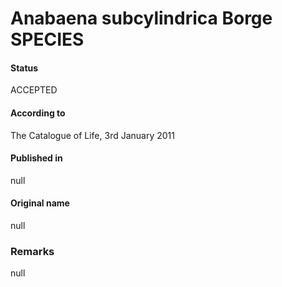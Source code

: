 Anabaena subcylindrica Borge SPECIES
=======

#### Status
ACCEPTED

#### According to
The Catalogue of Life, 3rd January 2011

#### Published in
null

#### Original name
null

### Remarks
null